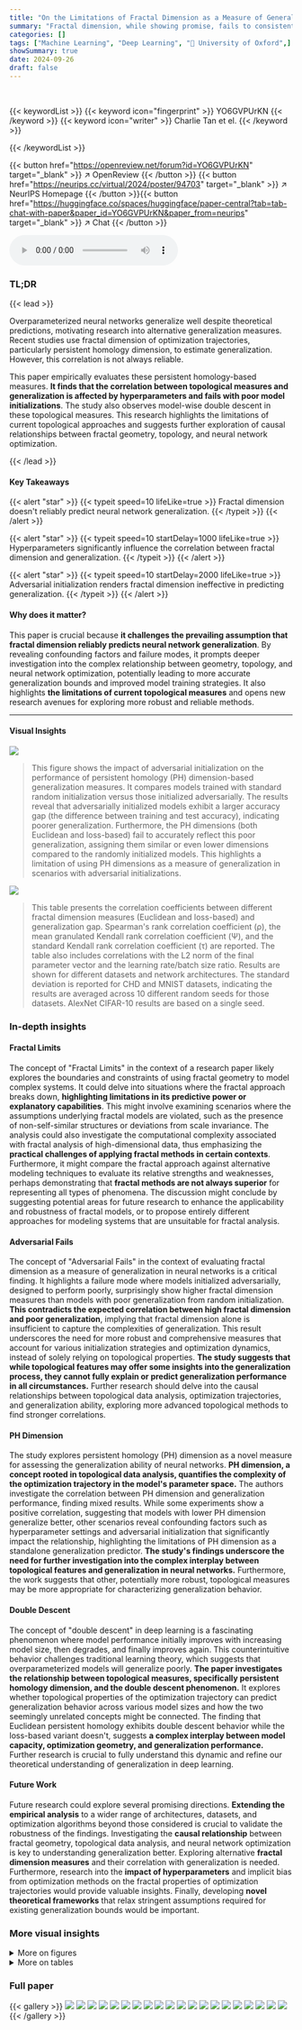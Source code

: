 ```yaml
---
title: "On the Limitations of Fractal Dimension as a Measure of Generalization"
summary: "Fractal dimension, while showing promise, fails to consistently predict neural network generalization due to hyperparameter influence and adversarial initializations; prompting further research."
categories: []
tags: ["Machine Learning", "Deep Learning", "🏢 University of Oxford",]
showSummary: true
date: 2024-09-26
draft: false
---
```


<br>

{{< keywordList >}}
{{< keyword icon="fingerprint" >}} YO6GVPUrKN {{< /keyword >}}
{{< keyword icon="writer" >}} Charlie Tan et el. {{< /keyword >}}
 
{{< /keywordList >}}

{{< button href="https://openreview.net/forum?id=YO6GVPUrKN" target="_blank" >}}
↗ OpenReview
{{< /button >}}
{{< button href="https://neurips.cc/virtual/2024/poster/94703" target="_blank" >}}
↗ NeurIPS Homepage
{{< /button >}}{{< button href="https://huggingface.co/spaces/huggingface/paper-central?tab=tab-chat-with-paper&paper_id=YO6GVPUrKN&paper_from=neurips" target="_blank" >}}
↗ Chat
{{< /button >}}



<audio controls>
    <source src="https://ai-paper-reviewer.com/YO6GVPUrKN/podcast.wav" type="audio/wav">
    Your browser does not support the audio element.
</audio>


### TL;DR


{{< lead >}}

Overparameterized neural networks generalize well despite theoretical predictions, motivating research into alternative generalization measures.  Recent studies use fractal dimension of optimization trajectories, particularly persistent homology dimension, to estimate generalization. However, this correlation is not always reliable.

This paper empirically evaluates these persistent homology-based measures. **It finds that the correlation between topological measures and generalization is affected by hyperparameters and fails with poor model initializations**. The study also observes model-wise double descent in these topological measures. This research highlights the limitations of current topological approaches and suggests further exploration of causal relationships between fractal geometry, topology, and neural network optimization.

{{< /lead >}}


#### Key Takeaways

{{< alert "star" >}}
{{< typeit speed=10 lifeLike=true >}} Fractal dimension doesn't reliably predict neural network generalization. {{< /typeit >}}
{{< /alert >}}

{{< alert "star" >}}
{{< typeit speed=10 startDelay=1000 lifeLike=true >}} Hyperparameters significantly influence the correlation between fractal dimension and generalization. {{< /typeit >}}
{{< /alert >}}

{{< alert "star" >}}
{{< typeit speed=10 startDelay=2000 lifeLike=true >}} Adversarial initialization renders fractal dimension ineffective in predicting generalization. {{< /typeit >}}
{{< /alert >}}

#### Why does it matter?
This paper is crucial because **it challenges the prevailing assumption that fractal dimension reliably predicts neural network generalization**. By revealing confounding factors and failure modes, it prompts deeper investigation into the complex relationship between geometry, topology, and neural network optimization, potentially leading to more accurate generalization bounds and improved model training strategies.  It also highlights **the limitations of current topological measures** and opens new research avenues for exploring more robust and reliable methods.

------
#### Visual Insights



![](https://ai-paper-reviewer.com/YO6GVPUrKN/figures_1_1.jpg)

> This figure shows the impact of adversarial initialization on the performance of persistent homology (PH) dimension-based generalization measures.  It compares models trained with standard random initialization versus those initialized adversarially.  The results reveal that adversarially initialized models exhibit a larger accuracy gap (the difference between training and test accuracy), indicating poorer generalization.  Furthermore, the PH dimensions (both Euclidean and loss-based) fail to accurately reflect this poor generalization, assigning them similar or even lower dimensions compared to the randomly initialized models. This highlights a limitation of using PH dimensions as a measure of generalization in scenarios with adversarial initializations.





![](https://ai-paper-reviewer.com/YO6GVPUrKN/tables_5_1.jpg)

> This table presents the correlation coefficients between different fractal dimension measures (Euclidean and loss-based) and generalization gap.  Spearman's rank correlation coefficient (ρ), the mean granulated Kendall rank correlation coefficient (Ψ), and the standard Kendall rank correlation coefficient (τ) are reported.  The table also includes correlations with the L2 norm of the final parameter vector and the learning rate/batch size ratio.  Results are shown for different datasets and network architectures. The standard deviation is reported for CHD and MNIST datasets, indicating the results are averaged across 10 different random seeds for those datasets. AlexNet CIFAR-10 results are based on a single seed.





### In-depth insights


#### Fractal Limits
The concept of "Fractal Limits" in the context of a research paper likely explores the boundaries and constraints of using fractal geometry to model complex systems.  It could delve into situations where the fractal approach breaks down, **highlighting limitations in its predictive power or explanatory capabilities**. This might involve examining scenarios where the assumptions underlying fractal models are violated, such as the presence of non-self-similar structures or deviations from scale invariance. The analysis could also investigate the computational complexity associated with fractal analysis of high-dimensional data, thus emphasizing the **practical challenges of applying fractal methods in certain contexts**.  Furthermore, it might compare the fractal approach against alternative modeling techniques to evaluate its relative strengths and weaknesses, perhaps demonstrating that **fractal methods are not always superior** for representing all types of phenomena.  The discussion might conclude by suggesting potential areas for future research to enhance the applicability and robustness of fractal models, or to propose entirely different approaches for modeling systems that are unsuitable for fractal analysis.

#### Adversarial Fails
The concept of "Adversarial Fails" in the context of evaluating fractal dimension as a measure of generalization in neural networks is a critical finding. It highlights a failure mode where models initialized adversarially, designed to perform poorly, surprisingly show higher fractal dimension measures than models with poor generalization from random initialization. **This contradicts the expected correlation between high fractal dimension and poor generalization**, implying that fractal dimension alone is insufficient to capture the complexities of generalization. This result underscores the need for more robust and comprehensive measures that account for various initialization strategies and optimization dynamics, instead of solely relying on topological properties.  **The study suggests that while topological features may offer some insights into the generalization process, they cannot fully explain or predict generalization performance in all circumstances.**  Further research should delve into the causal relationships between topological data analysis, optimization trajectories, and generalization ability, exploring more advanced topological methods to find stronger correlations.

#### PH Dimension
The study explores persistent homology (PH) dimension as a novel measure for assessing the generalization ability of neural networks.  **PH dimension, a concept rooted in topological data analysis, quantifies the complexity of the optimization trajectory in the model's parameter space.** The authors investigate the correlation between PH dimension and generalization performance, finding mixed results. While some experiments show a positive correlation, suggesting that models with lower PH dimension generalize better, other scenarios reveal confounding factors such as hyperparameter settings and adversarial initialization that significantly impact the relationship, highlighting the limitations of PH dimension as a standalone generalization predictor. **The study's findings underscore the need for further investigation into the complex interplay between topological features and generalization in neural networks.**  Furthermore, the work suggests that other, potentially more robust, topological measures may be more appropriate for characterizing generalization behavior.

#### Double Descent
The concept of "double descent" in deep learning is a fascinating phenomenon where model performance initially improves with increasing model size, then degrades, and finally improves again. This counterintuitive behavior challenges traditional learning theory, which suggests that overparameterized models will generalize poorly.  **The paper investigates the relationship between topological measures, specifically persistent homology dimension, and the double descent phenomenon.**  It explores whether topological properties of the optimization trajectory can predict generalization behavior across various model sizes and how the two seemingly unrelated concepts might be connected.  The finding that Euclidean persistent homology exhibits double descent behavior while the loss-based variant doesn't, suggests **a complex interplay between model capacity, optimization geometry, and generalization performance.**  Further research is crucial to fully understand this dynamic and refine our theoretical understanding of generalization in deep learning.

#### Future Work
Future research could explore several promising directions.  **Extending the empirical analysis** to a wider range of architectures, datasets, and optimization algorithms beyond those considered is crucial to validate the robustness of the findings. Investigating the **causal relationship** between fractal geometry, topological data analysis, and neural network optimization is key to understanding generalization better. Exploring alternative **fractal dimension measures** and their correlation with generalization is needed.  Furthermore, research into the **impact of hyperparameters** and implicit bias from optimization methods on the fractal properties of optimization trajectories would provide valuable insights. Finally, developing **novel theoretical frameworks** that relax stringent assumptions required for existing generalization bounds would be important.


### More visual insights

<details>
<summary>More on figures
</summary>


![](https://ai-paper-reviewer.com/YO6GVPUrKN/figures_4_1.jpg)

> This figure shows the results of an experiment comparing the performance of models trained with adversarial initialization versus random initialization. The x-axis represents the accuracy gap (difference between training and testing accuracy), and the y-axis represents the persistent homology (PH) dimension. The results demonstrate that adversarial initialization leads to a higher accuracy gap, indicating poorer generalization.  Furthermore, the PH dimension fails to correctly capture this difference in generalization, highlighting a limitation of using PH dimension as a measure of generalization.


![](https://ai-paper-reviewer.com/YO6GVPUrKN/figures_7_1.jpg)

> This figure shows two causal diagrams representing two different hypotheses about the relationship between learning rate, PH dimension, and generalization gap.  H0 represents the null hypothesis, where learning rate influences PH dimension, but there's no direct causal link between PH dimension and generalization.  H1 is the alternative hypothesis; learning rate influences PH dimension, which in turn directly influences the generalization gap. This figure helps visually explain the conditional independence test used in the paper to determine which hypothesis better fits the data.


![](https://ai-paper-reviewer.com/YO6GVPUrKN/figures_8_1.jpg)

> This figure displays the results of an experiment on model-wise double descent using a CNN trained on CIFAR-100 with varying widths.  The top panel shows the test accuracy, the middle panel shows the generalization gap, and the bottom panel shows the PH dimensions (Euclidean and loss-based).  The key observation is the double descent behavior in test accuracy and Euclidean PH dimension, while the generalization gap remains monotonic.  Loss-based PH dimension shows less clear correlation with the other trends.


![](https://ai-paper-reviewer.com/YO6GVPUrKN/figures_13_1.jpg)

> This figure shows an example of Vietoris-Rips filtration applied to a point cloud representing two noisy circles.  The filtration is shown at four different scales, progressing from isolated points (0.28) to connected components (0.76) that eventually merge into a single connected component. The corresponding persistence barcode and persistence diagram visualize the topological features (connected components, holes) that emerge and disappear as the filtration progresses, providing a concise summary of the point cloud's topology. The barcode's bars represent topological features, and their lengths indicate persistence.


![](https://ai-paper-reviewer.com/YO6GVPUrKN/figures_18_1.jpg)

> This figure shows the impact of adversarial initialization on the performance of persistent homology (PH) dimension-based generalization measures.  It compares models trained with adversarial initialization against models with random initialization across three different network architectures and datasets (FCN-5 MNIST, CNN CIFAR-10, and AlexNet CIFAR-10). The results indicate that adversarial initialization leads to a larger accuracy gap (difference between training and test accuracy), signifying poorer generalization.  Importantly, the PH dimensions fail to accurately reflect this poorer generalization; they don't assign higher PH dimension values to the poorly generalizing adversarial models, contradicting the expected correlation between PH dimension and generalization.


![](https://ai-paper-reviewer.com/YO6GVPUrKN/figures_19_1.jpg)

> This figure shows the accuracy gap for three different model architectures (FCN-5 MNIST, CNN CIFAR-10, and Alexnet CIFAR-10) trained with both standard (random) and adversarial initializations.  The accuracy gap is plotted against the persistent homology (PH) dimension, a measure of the fractal dimension of the model's optimization trajectory. The results indicate that adversarial initialization leads to larger accuracy gaps compared to random initialization. Importantly, the PH dimension does not consistently reflect the generalization performance, failing to assign higher dimensions to models with larger accuracy gaps when trained with adversarial initialization.


</details>




<details>
<summary>More on tables
</summary>


![](https://ai-paper-reviewer.com/YO6GVPUrKN/tables_6_1.jpg)
> This table presents the results of a partial correlation analysis between persistent homology (PH) dimensions (Euclidean and loss-based) and generalization error, controlling for the effect of learning rate at fixed batch sizes.  The table shows the partial Spearman's ρ and Kendall's τ correlation coefficients, along with their associated p-values, which indicate the statistical significance of the correlations. A p-value greater than or equal to 0.05 suggests that the correlation between PH dimension and generalization error is not significantly influenced by the learning rate for that specific batch size.

![](https://ai-paper-reviewer.com/YO6GVPUrKN/tables_7_1.jpg)
> This table presents the partial correlation between PH dimensions (Euclidean and loss-based) and generalization gap, controlling for the effect of learning rate at different fixed batch sizes.  The p-values in parentheses indicate the statistical significance of the partial correlation.  Bolded values signify that the correlation between PH dimension and generalization gap is not statistically significant, implying a strong influence of learning rate on the observed correlation.

![](https://ai-paper-reviewer.com/YO6GVPUrKN/tables_18_1.jpg)
> This table presents the correlation coefficients between different fractal dimension measures (Euclidean and loss-based) and the generalization gap.  It includes Spearman's rank correlation coefficient (ρ), the mean granulated Kendall rank correlation coefficient (Ψ), and the standard Kendall rank correlation coefficient (τ).  The table also shows correlations with the L2 norm of the final parameter vector and the learning rate/batch size ratio. Results are shown for FCN-5 and FCN-7 models trained on the California Housing Dataset (CHD) and MNIST dataset, as well as AlexNet models trained on CIFAR-10. For CHD and MNIST, the table shows the mean and standard deviation across 10 different random seeds.

</details>




### Full paper

{{< gallery >}}
<img src="https://ai-paper-reviewer.com/YO6GVPUrKN/1.png" class="grid-w50 md:grid-w33 xl:grid-w25" />
<img src="https://ai-paper-reviewer.com/YO6GVPUrKN/2.png" class="grid-w50 md:grid-w33 xl:grid-w25" />
<img src="https://ai-paper-reviewer.com/YO6GVPUrKN/3.png" class="grid-w50 md:grid-w33 xl:grid-w25" />
<img src="https://ai-paper-reviewer.com/YO6GVPUrKN/4.png" class="grid-w50 md:grid-w33 xl:grid-w25" />
<img src="https://ai-paper-reviewer.com/YO6GVPUrKN/5.png" class="grid-w50 md:grid-w33 xl:grid-w25" />
<img src="https://ai-paper-reviewer.com/YO6GVPUrKN/6.png" class="grid-w50 md:grid-w33 xl:grid-w25" />
<img src="https://ai-paper-reviewer.com/YO6GVPUrKN/7.png" class="grid-w50 md:grid-w33 xl:grid-w25" />
<img src="https://ai-paper-reviewer.com/YO6GVPUrKN/8.png" class="grid-w50 md:grid-w33 xl:grid-w25" />
<img src="https://ai-paper-reviewer.com/YO6GVPUrKN/9.png" class="grid-w50 md:grid-w33 xl:grid-w25" />
<img src="https://ai-paper-reviewer.com/YO6GVPUrKN/10.png" class="grid-w50 md:grid-w33 xl:grid-w25" />
<img src="https://ai-paper-reviewer.com/YO6GVPUrKN/11.png" class="grid-w50 md:grid-w33 xl:grid-w25" />
<img src="https://ai-paper-reviewer.com/YO6GVPUrKN/12.png" class="grid-w50 md:grid-w33 xl:grid-w25" />
<img src="https://ai-paper-reviewer.com/YO6GVPUrKN/13.png" class="grid-w50 md:grid-w33 xl:grid-w25" />
<img src="https://ai-paper-reviewer.com/YO6GVPUrKN/14.png" class="grid-w50 md:grid-w33 xl:grid-w25" />
<img src="https://ai-paper-reviewer.com/YO6GVPUrKN/15.png" class="grid-w50 md:grid-w33 xl:grid-w25" />
<img src="https://ai-paper-reviewer.com/YO6GVPUrKN/16.png" class="grid-w50 md:grid-w33 xl:grid-w25" />
<img src="https://ai-paper-reviewer.com/YO6GVPUrKN/17.png" class="grid-w50 md:grid-w33 xl:grid-w25" />
<img src="https://ai-paper-reviewer.com/YO6GVPUrKN/18.png" class="grid-w50 md:grid-w33 xl:grid-w25" />
<img src="https://ai-paper-reviewer.com/YO6GVPUrKN/19.png" class="grid-w50 md:grid-w33 xl:grid-w25" />
<img src="https://ai-paper-reviewer.com/YO6GVPUrKN/20.png" class="grid-w50 md:grid-w33 xl:grid-w25" />
{{< /gallery >}}